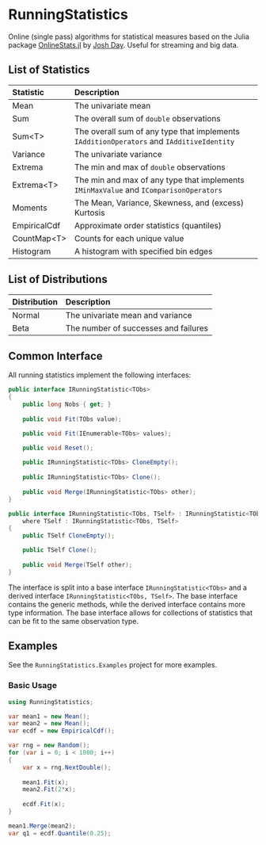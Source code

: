 # RunningStatistics
Online (single pass) algorithms for statistical measures based on the Julia package 
[OnlineStats.jl](https://github.com/joshday/OnlineStats.jl) by [Josh Day](https://github.com/joshday). Useful for streaming and big data.


## List of Statistics

| Statistic          | Description                                                                              |
|:-------------------|:-----------------------------------------------------------------------------------------|
| Mean               | The univariate mean                                                                      |
| Sum                | The overall sum of `double` observations                                                 |
| Sum\<T\>           | The overall sum of any type that implements `IAdditionOperators` and `IAdditiveIdentity` |
| Variance           | The univariate variance                                                                  |
| Extrema            | The min and max of `double` observations                                                 |
| Extrema\<T\>       | The min and max of any type that implements `IMinMaxValue` and `IComparisonOperators`    |
| Moments            | The Mean, Variance, Skewness, and (excess) Kurtosis                                      |
| EmpiricalCdf       | Approximate order statistics (quantiles)                                                 |
| CountMap\<T\>      | Counts for each unique value                                                             |
| Histogram          | A histogram with specified bin edges                                                     |


## List of Distributions

| Distribution | Description                          |
|:-------------|:-------------------------------------|
| Normal       | The univariate mean and variance     |
| Beta         | The number of successes and failures |


## Common Interface

All running statistics implement the following interfaces:

```csharp
public interface IRunningStatistic<TObs>
{
    public long Nobs { get; }
    
    public void Fit(TObs value);

    public void Fit(IEnumerable<TObs> values);

    public void Reset();
    
    public IRunningStatistic<TObs> CloneEmpty();
    
    public IRunningStatistic<TObs> Clone();
    
    public void Merge(IRunningStatistic<TObs> other);
}

public interface IRunningStatistic<TObs, TSelf> : IRunningStatistic<TObs> 
    where TSelf : IRunningStatistic<TObs, TSelf>
{
    public TSelf CloneEmpty();

    public TSelf Clone();
    
    public void Merge(TSelf other);
}
```

The interface is split into a base interface `IRunningStatistic<TObs>` and a derived interface 
`IRunningStatistic<TObs, TSelf>`. The base interface contains the generic methods, while the 
derived interface contains more type information. The base interface allows for collections of 
statistics that can be fit to the same observation type.

## Examples

See the `RunningStatistics.Examples` project for more examples.

### Basic Usage

```csharp
using RunningStatistics;

var mean1 = new Mean();
var mean2 = new Mean();
var ecdf = new EmpiricalCdf();

var rng = new Random();
for (var i = 0; i < 1000; i++)
{
    var x = rng.NextDouble();
    
    mean1.Fit(x);
    mean2.Fit(2*x);
    
    ecdf.Fit(x);
}

mean1.Merge(mean2);
var q1 = ecdf.Quantile(0.25);
```